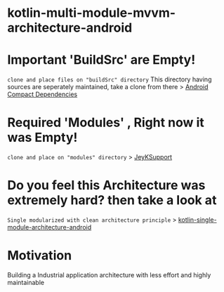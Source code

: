 
# kotlin-multi-module-mvvm-architecture-android #


# Important 'BuildSrc' are Empty!
```clone and place files on "buildSrc" directory```
 This directory having sources are seperately maintained, take a clone from there > [Android Compact Dependencies](https://github.com/merlinJeyakumar/android-compact-dependencies.git)

# Required 'Modules' , Right now it was Empty!
```clone and place on "modules" directory``` > [JeyKSupport](https://github.com/merlinJeyakumar/jeyksupport)


# Do you feel this Architecture was extremely hard? then take a look at
 ``` Single modularized with clean architecture principle ``` > [kotlin-single-module-architecture-android](https://github.com/merlinJeyakumar/kotlin-single-module-architecture-android.git)

# Motivation
Building a Industrial application architecture with less effort and highly maintainable
